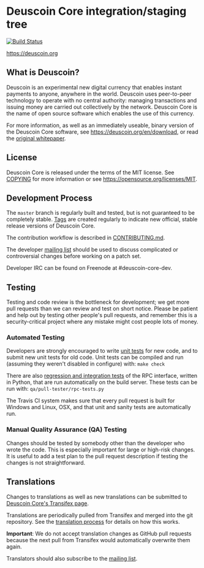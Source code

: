 Deuscoin Core integration/staging tree
=====================================

[![Build Status](https://travis-ci.org/deuscoin/deuscoin.svg?branch=master)](https://travis-ci.org/deuscoin/deuscoin)

https://deuscoin.org

What is Deuscoin?
----------------

Deuscoin is an experimental new digital currency that enables instant payments to
anyone, anywhere in the world. Deuscoin uses peer-to-peer technology to operate
with no central authority: managing transactions and issuing money are carried
out collectively by the network. Deuscoin Core is the name of open source
software which enables the use of this currency.

For more information, as well as an immediately useable, binary version of
the Deuscoin Core software, see https://deuscoin.org/en/download, or read the
[original whitepaper](https://deuscoincore.org/deuscoin.pdf).

License
-------

Deuscoin Core is released under the terms of the MIT license. See [COPYING](COPYING) for more
information or see https://opensource.org/licenses/MIT.

Development Process
-------------------

The `master` branch is regularly built and tested, but is not guaranteed to be
completely stable. [Tags](https://github.com/deuscoin/deuscoin/tags) are created
regularly to indicate new official, stable release versions of Deuscoin Core.

The contribution workflow is described in [CONTRIBUTING.md](CONTRIBUTING.md).

The developer [mailing list](https://lists.linuxfoundation.org/mailman/listinfo/deuscoin-dev)
should be used to discuss complicated or controversial changes before working
on a patch set.

Developer IRC can be found on Freenode at #deuscoin-core-dev.

Testing
-------

Testing and code review is the bottleneck for development; we get more pull
requests than we can review and test on short notice. Please be patient and help out by testing
other people's pull requests, and remember this is a security-critical project where any mistake might cost people
lots of money.

### Automated Testing

Developers are strongly encouraged to write [unit tests](/doc/unit-tests.md) for new code, and to
submit new unit tests for old code. Unit tests can be compiled and run
(assuming they weren't disabled in configure) with: `make check`

There are also [regression and integration tests](/qa) of the RPC interface, written
in Python, that are run automatically on the build server.
These tests can be run with: `qa/pull-tester/rpc-tests.py`

The Travis CI system makes sure that every pull request is built for Windows
and Linux, OSX, and that unit and sanity tests are automatically run.

### Manual Quality Assurance (QA) Testing

Changes should be tested by somebody other than the developer who wrote the
code. This is especially important for large or high-risk changes. It is useful
to add a test plan to the pull request description if testing the changes is
not straightforward.

Translations
------------

Changes to translations as well as new translations can be submitted to
[Deuscoin Core's Transifex page](https://www.transifex.com/projects/p/deuscoin/).

Translations are periodically pulled from Transifex and merged into the git repository. See the
[translation process](doc/translation_process.md) for details on how this works.

**Important**: We do not accept translation changes as GitHub pull requests because the next
pull from Transifex would automatically overwrite them again.

Translators should also subscribe to the [mailing list](https://groups.google.com/forum/#!forum/deuscoin-translators).

